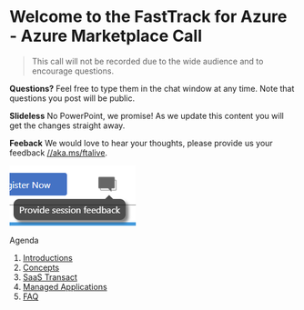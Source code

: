 # Welcome to the FastTrack for Azure - Azure Marketplace Call

> This call will not be recorded due to the wide audience and to encourage questions.

**Questions?** Feel free to type them in the chat window at any time. Note that questions you post will be public. 

**Slideless** No PowerPoint, we promise! As we update this content you will get the changes straight away.

**Feeback** We would love to hear your thoughts, please provide us your feedback [//aka.ms/ftalive](https://aka.ms/ftalive).

![Feedback screenshot](/images/feedback.png)

Agenda
1. [Introductions](./docs/intro.md)
1. [Concepts](./docs/concepts.md)
1. [SaaS Transact](./docs/saastransact.md)
1. [Managed Applications](./docs/managedapp.md)
1. [FAQ](./docs/faq.md)
